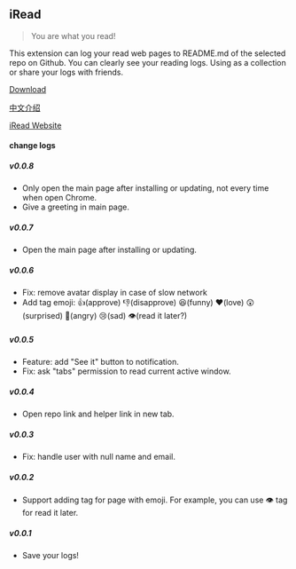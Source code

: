 ## iRead

> You are what you read! 

This extension can log your read web pages to README.md of the selected repo on Github.
You can clearly see your reading logs. Using as a collection or share your logs with friends.

[Download](https://chrome.google.com/webstore/detail/iread/nelcbbedkpoknladgbpebfflnambeiif)

[中文介绍](https://www.yuque.com/chaofeis/lifelog/eqal52)

[iRead Website](https://chafel.github.io/iRead/)

#### change logs

##### v0.0.8
- Only open the main page after installing or updating, not every time when open Chrome.
- Give a greeting in main page.

##### v0.0.7
- Open the main page after installing or updating.


##### v0.0.6
- Fix: remove avatar display in case of slow network
- Add tag emoji: :+1:(approve) :-1:(disapprove)  :satisfied:(funny) :heart:(love) :astonished:(surprised) :triumph:(angry)  :cry:(sad) :eye:(read it later?)

##### v0.0.5

- Feature: add "See it" button to notification.
- Fix: ask "tabs" permission to read current active window.

##### v0.0.4 

- Open repo link and helper link in new tab.

##### v0.0.3

- Fix: handle user with null name and email.

##### v0.0.2

- Support adding tag for page with emoji. For example, you can use :eye: tag for read it later.

##### v0.0.1 

- Save your logs!
